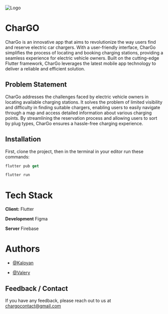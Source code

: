 
![Logo](https://cdn.discordapp.com/attachments/1090445360859725864/1114492339923206154/chargo_no_bg.png)

# CharGO

CharGo is an innovative app that aims to revolutionize the way users find and reserve electric car chargers. With a user-friendly interface, CharGo simplifies the process of locating and booking charging stations, providing a seamless experience for electric vehicle owners. Built on the cutting-edge Flutter framework, CharGo leverages the latest mobile app technology to deliver a reliable and efficient solution.

## Problem Statement

CharGo addresses the challenges faced by electric vehicle owners in locating available charging stations. It solves the problem of limited visibility and difficulty in finding suitable chargers, enabling users to easily navigate through a map and access detailed information about various charging points. By streamlining the reservation process and allowing users to sort by plug types, CharGo ensures a hassle-free charging experience.

## Installation

First, clone the project, then in the terminal in your editor run these commands:

```dart
flutter pub get

flutter run
```

# Tech Stack

**Client:** Flutter

**Development** Figma

**Server** Firebase

# Authors
- [@Kaloyan](https://github.com/KaloyanStoyanov06)

- [@Valery](https://github.com/Valery-a)

## Feedback / Contact

If you have any feedback, please reach out to us at chargocontact@gmail.com

